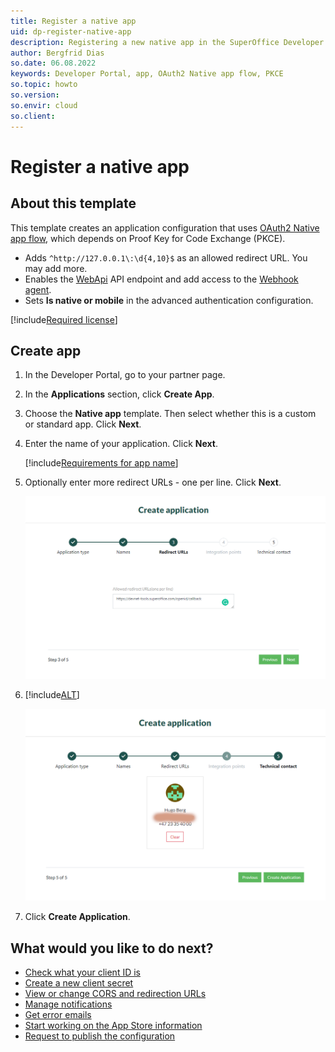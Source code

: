 ```yaml
---
title: Register a native app
uid: dp-register-native-app
description: Registering a new native app in the SuperOffice Developer Portal.
author: Bergfrid Dias
so.date: 06.08.2022
keywords: Developer Portal, app, OAuth2 Native app flow, PKCE
so.topic: howto
so.version:
so.envir: cloud
so.client:
---
```

# Register a native app

## About this template

This template creates an application configuration that uses [OAuth2 Native app flow][5], which depends on Proof Key for Code Exchange (PKCE).

* Adds `^http://127.0.0.1\:\d{4,10}$` as an allowed redirect URL. You may add more.
* Enables the [WebApi][1] API endpoint and add access to the [Webhook agent][4].
* Sets **Is native or mobile** in the advanced authentication configuration.

[!include[Required license](includes/cust-app-req-license.md)]

## Create app

1. In the Developer Portal, go to your partner page.

2. In the **Applications** section, click **Create App**.

3. Choose the **Native app** template. Then select whether this is a custom or standard app. Click **Next**.

4. Enter the name of your application. Click **Next**.

    [!include[Requirements for app name](includes/note-app-name.md)]

5. Optionally enter more redirect URLs - one per line. Click **Next**.

    ![Enter redirect URL -screenshot][img4]

6. [!include[ALT](includes/set-technical-contact.md)]

    ![Developer Portal set technical contact when creating app -screenshot][img5]

7. Click **Create Application**.

## What would you like to do next?

* [Check what your client ID is][7]
* [Create a new client secret][8]
* [View or change CORS and redirection URLs][9]
* [Manage notifications][2]
* [Get error emails][3]
* [Start working on the App Store information][11]
* [Request to publish the configuration][18]

<!-- Referenced links -->
[1]: ../../api/reference/restful/index.md
[2]: ../../best-practices/tenant-status/get-notifications.md
[3]: ../../best-practices/error-emails.md
[4]: ../../api/reference/restful/agent/Webhook_Agent/index.md
[5]: ../../api/authentication/online/sign-in-user/auth-code-flow.md
[7]: ../config/find-clientid.md
[8]: ../config/get-client-secret.md
[9]: ../config/cors-and-redirection-urls.md
[11]: ../../standard-app/app-store/update-app-page.md
[18]: ../request-to-publish.md

<!-- Referenced images -->
[img4]: media/enter-redirect-urls.png
[img5]: media/select-technical-contact.png
